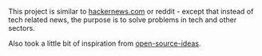 This project is similar to [hackernews.com](https://news.ycombinator.com/news) or reddit - except that instead of tech related news, the purpose is to solve problems in tech and other sectors.

Also took a little bit of inspiration from [open-source-ideas](https://github.com/open-source-ideas/ideas).


